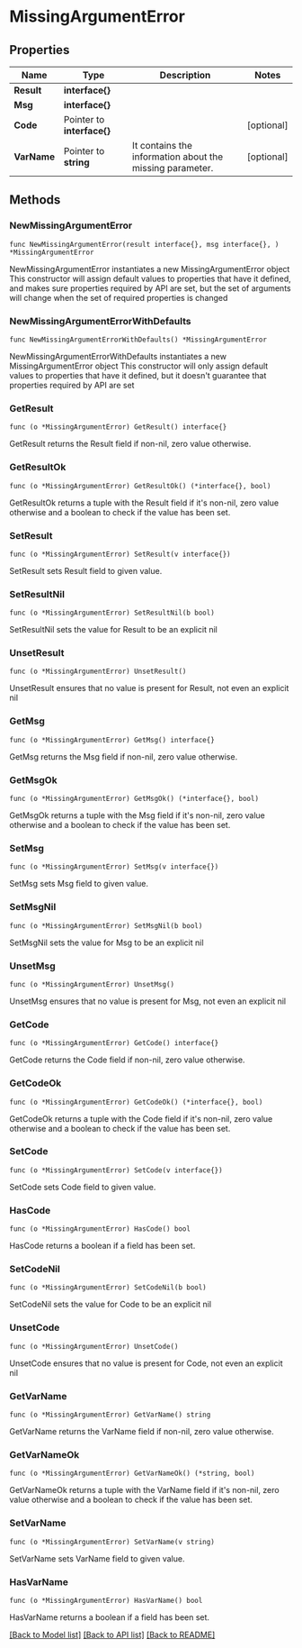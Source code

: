 # MissingArgumentError

## Properties

Name | Type | Description | Notes
------------ | ------------- | ------------- | -------------
**Result** | **interface{}** |  | 
**Msg** | **interface{}** |  | 
**Code** | Pointer to **interface{}** |  | [optional] 
**VarName** | Pointer to **string** | It contains the information about the missing parameter.  | [optional] 

## Methods

### NewMissingArgumentError

`func NewMissingArgumentError(result interface{}, msg interface{}, ) *MissingArgumentError`

NewMissingArgumentError instantiates a new MissingArgumentError object
This constructor will assign default values to properties that have it defined,
and makes sure properties required by API are set, but the set of arguments
will change when the set of required properties is changed

### NewMissingArgumentErrorWithDefaults

`func NewMissingArgumentErrorWithDefaults() *MissingArgumentError`

NewMissingArgumentErrorWithDefaults instantiates a new MissingArgumentError object
This constructor will only assign default values to properties that have it defined,
but it doesn't guarantee that properties required by API are set

### GetResult

`func (o *MissingArgumentError) GetResult() interface{}`

GetResult returns the Result field if non-nil, zero value otherwise.

### GetResultOk

`func (o *MissingArgumentError) GetResultOk() (*interface{}, bool)`

GetResultOk returns a tuple with the Result field if it's non-nil, zero value otherwise
and a boolean to check if the value has been set.

### SetResult

`func (o *MissingArgumentError) SetResult(v interface{})`

SetResult sets Result field to given value.


### SetResultNil

`func (o *MissingArgumentError) SetResultNil(b bool)`

 SetResultNil sets the value for Result to be an explicit nil

### UnsetResult
`func (o *MissingArgumentError) UnsetResult()`

UnsetResult ensures that no value is present for Result, not even an explicit nil
### GetMsg

`func (o *MissingArgumentError) GetMsg() interface{}`

GetMsg returns the Msg field if non-nil, zero value otherwise.

### GetMsgOk

`func (o *MissingArgumentError) GetMsgOk() (*interface{}, bool)`

GetMsgOk returns a tuple with the Msg field if it's non-nil, zero value otherwise
and a boolean to check if the value has been set.

### SetMsg

`func (o *MissingArgumentError) SetMsg(v interface{})`

SetMsg sets Msg field to given value.


### SetMsgNil

`func (o *MissingArgumentError) SetMsgNil(b bool)`

 SetMsgNil sets the value for Msg to be an explicit nil

### UnsetMsg
`func (o *MissingArgumentError) UnsetMsg()`

UnsetMsg ensures that no value is present for Msg, not even an explicit nil
### GetCode

`func (o *MissingArgumentError) GetCode() interface{}`

GetCode returns the Code field if non-nil, zero value otherwise.

### GetCodeOk

`func (o *MissingArgumentError) GetCodeOk() (*interface{}, bool)`

GetCodeOk returns a tuple with the Code field if it's non-nil, zero value otherwise
and a boolean to check if the value has been set.

### SetCode

`func (o *MissingArgumentError) SetCode(v interface{})`

SetCode sets Code field to given value.

### HasCode

`func (o *MissingArgumentError) HasCode() bool`

HasCode returns a boolean if a field has been set.

### SetCodeNil

`func (o *MissingArgumentError) SetCodeNil(b bool)`

 SetCodeNil sets the value for Code to be an explicit nil

### UnsetCode
`func (o *MissingArgumentError) UnsetCode()`

UnsetCode ensures that no value is present for Code, not even an explicit nil
### GetVarName

`func (o *MissingArgumentError) GetVarName() string`

GetVarName returns the VarName field if non-nil, zero value otherwise.

### GetVarNameOk

`func (o *MissingArgumentError) GetVarNameOk() (*string, bool)`

GetVarNameOk returns a tuple with the VarName field if it's non-nil, zero value otherwise
and a boolean to check if the value has been set.

### SetVarName

`func (o *MissingArgumentError) SetVarName(v string)`

SetVarName sets VarName field to given value.

### HasVarName

`func (o *MissingArgumentError) HasVarName() bool`

HasVarName returns a boolean if a field has been set.


[[Back to Model list]](../README.md#documentation-for-models) [[Back to API list]](../README.md#documentation-for-api-endpoints) [[Back to README]](../README.md)


